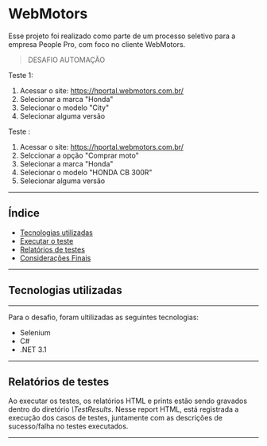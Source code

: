 # WebMotors

Esse projeto foi realizado como parte de um processo seletivo para a empresa People Pro, com foco no cliente WebMotors.

>DESAFIO AUTOMAÇÃO

Teste 1:

1. Acessar o site: https://hportal.webmotors.com.br/
2. Selecionar a marca "Honda"
3. Selecionar o modelo "City"
4. Selecionar alguma versão


Teste :

1. Acessar o site: https://hportal.webmotors.com.br/
2. Selccionar a opção "Comprar moto"
3. Selecionar a marca "Honda"
4. Selecionar o modelo "HONDA CB 300R"
5. Selecionar alguma versão




---
## Índice

- [Tecnologias utilizadas](#tecnologias-utilizadas)
- [Executar o teste](#executar-o-teste)
- [Relatórios de testes](#relatórios-de-testes)
- [Considerações Finais](#considerações-finais)
---
## Tecnologias utilizadas
---
Para o desafio, foram ultilizadas as seguintes tecnologias:
- Selenium 
- C#
- .NET 3.1
---
## Relatórios de testes 
 
Ao executar os testes, os relatórios HTML e prints estão sendo gravados dentro do diretório *\TestResults*. Nesse report HTML, está registrada a execução dos casos de testes, juntamente com as descrições de sucesso/falha no testes executados.

---


